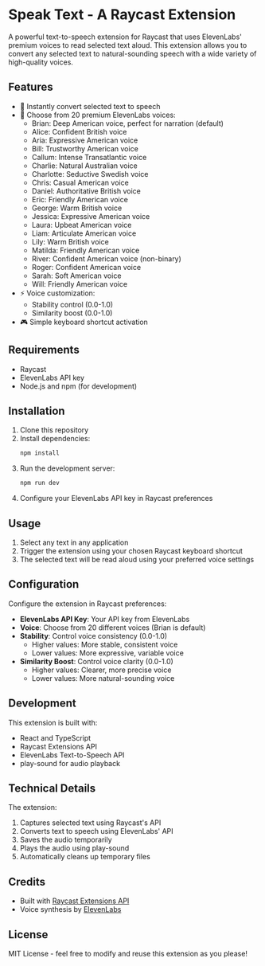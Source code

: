 # Speak Text - A Raycast Extension

A powerful text-to-speech extension for Raycast that uses ElevenLabs' premium voices to read selected text aloud. This extension allows you to convert any selected text to natural-sounding speech with a wide variety of high-quality voices.

## Features

- 🎯 Instantly convert selected text to speech
- 🎤 Choose from 20 premium ElevenLabs voices:
  - Brian: Deep American voice, perfect for narration (default)
  - Alice: Confident British voice
  - Aria: Expressive American voice
  - Bill: Trustworthy American voice
  - Callum: Intense Transatlantic voice
  - Charlie: Natural Australian voice
  - Charlotte: Seductive Swedish voice
  - Chris: Casual American voice
  - Daniel: Authoritative British voice
  - Eric: Friendly American voice
  - George: Warm British voice
  - Jessica: Expressive American voice
  - Laura: Upbeat American voice
  - Liam: Articulate American voice
  - Lily: Warm British voice
  - Matilda: Friendly American voice
  - River: Confident American voice (non-binary)
  - Roger: Confident American voice
  - Sarah: Soft American voice
  - Will: Friendly American voice
- ⚡ Voice customization:
  - Stability control (0.0-1.0)
  - Similarity boost (0.0-1.0)
- 🎮 Simple keyboard shortcut activation

## Requirements

- Raycast
- ElevenLabs API key
- Node.js and npm (for development)

## Installation

1. Clone this repository
2. Install dependencies:
   ```bash
   npm install
   ```
3. Run the development server:
   ```bash
   npm run dev
   ```
4. Configure your ElevenLabs API key in Raycast preferences

## Usage

1. Select any text in any application
2. Trigger the extension using your chosen Raycast keyboard shortcut
3. The selected text will be read aloud using your preferred voice settings

## Configuration

Configure the extension in Raycast preferences:

- **ElevenLabs API Key**: Your API key from ElevenLabs
- **Voice**: Choose from 20 different voices (Brian is default)
- **Stability**: Control voice consistency (0.0-1.0)
  - Higher values: More stable, consistent voice
  - Lower values: More expressive, variable voice
- **Similarity Boost**: Control voice clarity (0.0-1.0)
  - Higher values: Clearer, more precise voice
  - Lower values: More natural-sounding voice

## Development

This extension is built with:

- React and TypeScript
- Raycast Extensions API
- ElevenLabs Text-to-Speech API
- play-sound for audio playback

## Technical Details

The extension:

1. Captures selected text using Raycast's API
2. Converts text to speech using ElevenLabs' API
3. Saves the audio temporarily
4. Plays the audio using play-sound
5. Automatically cleans up temporary files

## Credits

- Built with [Raycast Extensions API](https://developers.raycast.com)
- Voice synthesis by [ElevenLabs](https://elevenlabs.io)

## License

MIT License - feel free to modify and reuse this extension as you please!
